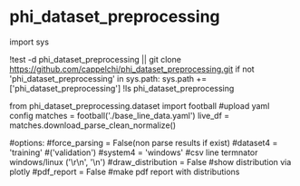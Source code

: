 # phi_dataset_preprocessing

import sys

!test -d phi_dataset_preprocessing || git clone https://github.com/cappelchi/phi_dataset_preprocessing.git
if not 'phi_dataset_preprocessing' in sys.path:
  sys.path += ['phi_dataset_preprocessing']
!ls phi_dataset_preprocessing

from phi_dataset_preprocessing.dataset import football
#upload yaml config
matches = football('./base_line_data.yaml')
live_df = matches.download_parse_clean_normalize()

#options:
#force_parsing = False(non parse results if exist)
#dataset4 = 'training' #('validation')
#system4 = 'windows' #csv line termnator windows/linux ('\r\n', '\n')
#draw_distribution = False #show distribution via plotly
#pdf_report = False #make pdf report with distributions
